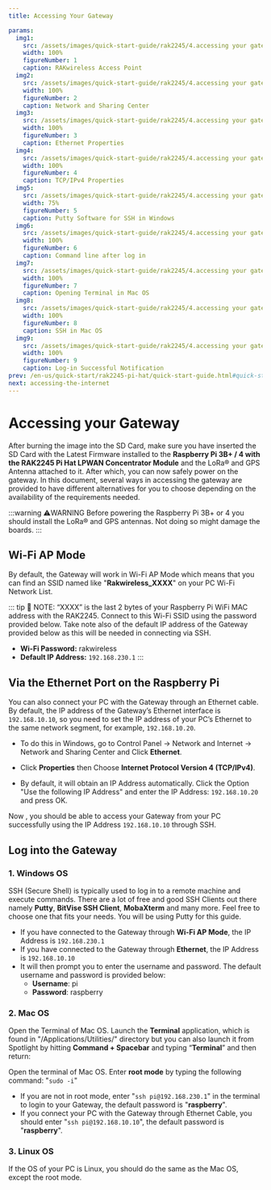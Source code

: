 ```yaml
---
title: Accessing Your Gateway

params:
  img1:
    src: /assets/images/quick-start-guide/rak2245/4.accessing your gateway/wifi.jpg
    width: 100%
    figureNumber: 1
    caption: RAKwireless Access Point
  img2:
    src: /assets/images/quick-start-guide/rak2245/4.accessing your gateway/networ&sharing.png
    width: 100%
    figureNumber: 2
    caption: Network and Sharing Center
  img3:
    src: /assets/images/quick-start-guide/rak2245/4.accessing your gateway/ethernetproperties.jpg
    width: 100%
    figureNumber: 3
    caption: Ethernet Properties
  img4:
    src: /assets/images/quick-start-guide/rak2245/4.accessing your gateway/tcpipv4.jpg
    width: 100%
    figureNumber: 4
    caption: TCP/IPv4 Properties
  img5:
    src: /assets/images/quick-start-guide/rak2245/4.accessing your gateway/puttywindows.png
    width: 75%
    figureNumber: 5
    caption: Putty Software for SSH in Windows
  img6:
    src: /assets/images/quick-start-guide/rak2245/4.accessing your gateway/commandline.png
    width: 100%
    figureNumber: 6
    caption: Command line after log in
  img7:
    src: /assets/images/quick-start-guide/rak2245/4.accessing your gateway/mac_terminal.jpg
    width: 100%
    figureNumber: 7
    caption: Opening Terminal in Mac OS
  img8:
    src: /assets/images/quick-start-guide/rak2245/4.accessing your gateway/sshmac.jpg
    width: 100%
    figureNumber: 8
    caption: SSH in Mac OS
  img9:
    src: /assets/images/quick-start-guide/rak2245/4.accessing your gateway/loginsuccess.jpg
    width: 100%
    figureNumber: 9
    caption: Log-in Successful Notification
prev: /en-us/quick-start/rak2245-pi-hat/quick-start-guide.html#quick-start-guide
next: accessing-the-internet
---
```


# Accessing your Gateway
After burning the image into the SD Card, make sure you have inserted the SD Card with the Latest Firmware installed to the **Raspberry Pi 3B+ / 4 with the RAK2245 Pi Hat LPWAN Concentrator Module** and the LoRa® and GPS Antenna attached to it. After which, you can now safely power on the gateway. In this document, several ways in accessing the gateway are provided to have different alternatives for you to choose depending on the availability of the requirements needed.

:::warning ⚠️WARNING
 Before powering the Raspberry Pi 3B+ or 4 you should install the LoRa® and GPS antennas. Not doing so might damage the boards.
:::

## Wi-Fi AP Mode
By default, the Gateway will work in Wi-Fi AP Mode which means that you can find an SSID named like "**Rakwireless_XXXX**" on your PC Wi-Fi Network List.

<rk-img :params="$page.frontmatter.params.img1" />

::: tip 📝 NOTE: 
 “XXXX” is the last 2 bytes of your Raspberry Pi WiFi MAC address with the RAK2245. Connect to this Wi-Fi SSID using the password provided below. Take note also  of the default IP address of the Gateway provided below as this will be needed in connecting via SSH.

* **Wi-Fi Password:** rakwireless
* **Default IP Address:** `192.168.230.1`
:::

## Via the Ethernet Port on the Raspberry Pi
You can also connect your PC with the Gateway through an Ethernet cable. By default, the IP address of the Gateway’s Ethernet interface is `192.168.10.10`, so you need to set the IP address of your PC’s Ethernet to the same network segment, for example, `192.168.10.20`.

* To do this in Windows, go to Control Panel -> Network and Internet -> Network and Sharing Center and Click **Ethernet**.

<rk-img :params="$page.frontmatter.params.img2" />

* Click **Properties** then Choose **Internet Protocol Version 4 (TCP/IPv4)**.

<rk-img :params="$page.frontmatter.params.img3" />

* By default, it will obtain an IP Address automatically. Click the Option "Use the following IP Address" and enter the IP Address: `192.168.10.20` and press OK.

<rk-img :params="$page.frontmatter.params.img4" />

Now , you should be able to access your Gateway from your PC successfully using the IP Address `192.168.10.10` through SSH.

## Log into the Gateway 
### 1. Windows OS
SSH (Secure Shell) is typically used to log in to a remote machine and execute commands. There are a lot of free and good SSH Clients out there namely **Putty**, **BitVise SSH Client**, **MobaXterm** and many more. Feel free to choose one that fits your needs. You will be using Putty for this guide.

<rk-img :params="$page.frontmatter.params.img5" />

* If you have connected to the Gateway through **Wi-Fi AP Mode**, the IP Address is `192.168.230.1`
* If you have connected to the Gateway through **Ethernet**, the IP Address is `192.168.10.10`
* It will then prompt you to enter the username and password. The default username and password is provided below:
  * **Username**: pi
  * **Password**: raspberry

<rk-img :params="$page.frontmatter.params.img6" />

### 2. Mac OS
Open the Terminal of Mac OS. Launch the **Terminal** application, which is found in "/Applications/Utilities/" directory but you can also launch it from Spotlight by hitting **Command + Spacebar** and typing “**Terminal**” and then return:

<rk-img :params="$page.frontmatter.params.img7" />

Open the terminal of Mac OS. Enter **root mode** by typing the following command: "`sudo -i`"

<rk-img :params="$page.frontmatter.params.img8" />

* If you are not in root mode, enter "`ssh pi@192.168.230.1`" in the terminal to login to your Gateway, the default password is "**raspberry**".
* If you connect your PC with the Gateway through Ethernet Cable, you should enter "`ssh pi@192.168.10.10`", the default password is "**raspberry**".

<rk-img :params="$page.frontmatter.params.img9" />

### 3. Linux OS
If the OS of your PC is Linux, you should do the same as the Mac OS, except the root mode.